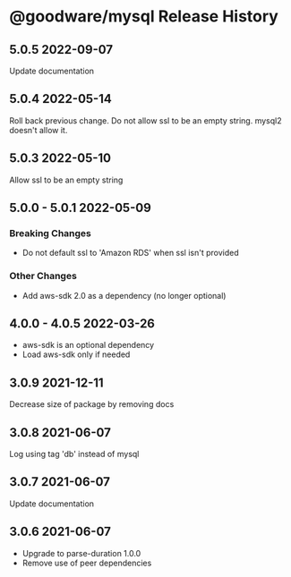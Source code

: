 # @goodware/mysql Release History

## 5.0.5 2022-09-07

Update documentation

## 5.0.4 2022-05-14

Roll back previous change. Do not allow ssl to be an empty string. mysql2 doesn't allow it.

## 5.0.3 2022-05-10

Allow ssl to be an empty string

## 5.0.0 - 5.0.1 2022-05-09

### Breaking Changes

- Do not default ssl to 'Amazon RDS' when ssl isn't provided

### Other Changes

- Add aws-sdk 2.0 as a dependency (no longer optional)

## 4.0.0 - 4.0.5 2022-03-26

- aws-sdk is an optional dependency
- Load aws-sdk only if needed

## 3.0.9 2021-12-11

Decrease size of package by removing docs

## 3.0.8 2021-06-07

Log using tag 'db' instead of mysql

## 3.0.7 2021-06-07

Update documentation

## 3.0.6 2021-06-07

- Upgrade to parse-duration 1.0.0
- Remove use of peer dependencies

